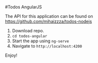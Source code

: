 #Todos AngularJS

The API for this application can be found on https://github.com/mihaizzza/todos-nodejs

1. Download repo.
2. `cd todos-angular`
3. Start the app using `ng-serve`
4. Navigate to `http://localhost:4200`

Enjoy!
